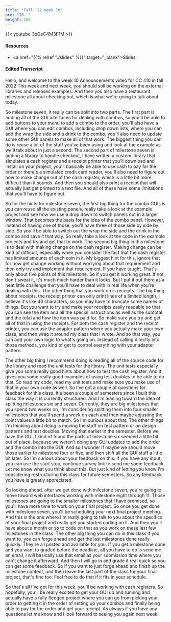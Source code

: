 ```yaml
---
title: "Fall '22 Week 10"
pre: "10. "
weight: 100
---
```


{{< youtube 3oGsC4M3F1M   >}}

#### Resources

* <a href="{{% relref "./slides" %}}" target="_blank">Slides</a>

#### Edited Transcript

Hello, and welcome to the week 10 Announcements video for CC 410 in fall 2022 This week and next week, you should still be working on the external libraries and releases examples. And then you also have a restaurant milestone all about checking out, which is what we're going to talk about today. 

So milestone seven, it really can be split into two parts. The first part is adding all of the GUI interfaces for dealing with combos, so you'll be able to add buttons to your menu to add a combo to the order, you'll also have a GUI where you can edit combos, including drop down lists, where you can add the wrap the side and a drink to the combo, you'll also need to update some other GUI panels to make all of that work. The biggest thing you can do is reuse a lot of the stuff you've been using and look at the example as we'll talk about in just a second. The second part of milestone seven is adding a library to handle checkout, I have written a custom library that simulates a cash register and a receipt printer that you'll download and install on your project, you'll basically be able to use cash to pay for the order or there's a simulated credit card reader, you'll also need to figure out how to make change out of the cash register, which is a little bit more difficult than it sounds. And then you should also print a receipt that will actually just get printed to a text file. And all of these have some limitations that you'll have to figure out. 

So for the hints for milestone seven, the first big thing for the combo GUIs is you can reuse all the existing panels, really take a look at the example project and see how we use a drop down to switch panels out in a larger window. That becomes the basis for the idea of the combo panel. However, instead of having one of those, you'll have three of those side by side by side. So you'll be able to switch out the wrap the side and the drink in the combo and save it that way. So really take a look at the code in the example projects and try and get that to work. The second big thing in this milestone is to deal with making change on the cash register. Making change can be kind of difficult, especially when you consider the fact that the cash register has limited amounts of each coin in it. My biggest hint for this, ignore that for now get change working without worrying about that requirement and then only try and implement that requirement. If you have taught. That's only about five points of this milestone. So if you get it working great. If not, don't sweat it, it's much much harder than it looks. But I put it out there as a neat little challenge that you'll have to deal with in real life when you're dealing with this. The other thing that you work on is receipts. The big thing about receipts, the receipt printer can only print lines of a limited length, I believe it's like 40 characters, so you may have to truncate some names of things. But you want to try and make your receipts easily readable so that you can see the item and all the special instructions as well as the subtotal and the total and how the item was paid for. So make sure you try and get all of that in using the receipts. For both the cash register and the receipt printer, you can use the adapter pattern where you actually make your own class, and then wrap it around my class that I wrote. And so that way, you can add your own logic to what's going on. Instead of calling directly into those methods, you kind of get to control everything with your adapter pattern.

The other big thing I recommend doing is reading all of the source code for the library and read the unit tests for the library. The unit tests especially give you some really good hints about how to test the cash register. And it gives you some really good examples of using test doubles to be able to do that. So read my code, read my unit tests and make sure you make use of that in your own code as well. So I've got a couple of questions for feedback for this class. It's been a couple of semesters since I built this class the way it is currently structured. And I'm leaning toward the idea of splitting milestones six and seven. Currently, they are big milestones that you spend two weeks on, I'm considering splitting them into four smaller milestones that you'll spend a week on each and then maybe adjusting the point values a little bit to match. So I'm curious about that. The other things I'm thinking about doing is moving the stuff on test pattern or on design patterns and test doubles. Moving that earlier in the semester. Before we have the GUI, I kind of found the parts of milestone six seemed a little bit out of place, because we weren't doing any GUI updates to add the order and the combo into the GUI. And so I wonder if maybe we should move those earlier to milestone four or five, and then shift all the GUI stuff a little bit later. So I'm curious about your feedback on this. If you have any input, you can use the start stop, continue survey link to send me some feedback. Let me know what you think about this. But just kind of letting you know I'm considering restructuring this class for future semesters. So any feedback you have is greatly appreciated.

So looking ahead, after we get done with milestone seven, you're going to move toward web interfaces working with milestone eight through 11. Those milestones are going to the smaller milestones that I have promised, so you'll have more time to work on your final project. So once you get done with milestone seven, you'll be scheduling your next final project meeting. And this is the one where I'm really going to talk to you about the specifics of your final project and really get you started coding on it. And then you'll have about a month or so to code on that as you work on these last few milestones in the class. The other big thing you can do in this class if you want to, you can forge ahead and get the last milestones done really quickly. They're all posted and available for you. If you get a milestone done and you want to graded before the deadline, all you have to do is send me an email, I will basically use that email as your submission time where you can't change it afterward. And then I will go in and grade it real quick so you can get some feedback. So if you want to just forge ahead and finish up the milestone content, and then leave the last part of the class for your final project, that's fine too. Feel free to do that if it fits in your schedule.

So that's all I've got for this week, you'll be working with cash registers. So hopefully, you'll be really excited to get your GUI up and running and actually have a fully fledged project where you can go from picking your order to getting it in the order of setting up your combos and finally being able to pay for the order and get your receipt. As always if you have any questions let me know and I look forward to seeing you again next week.